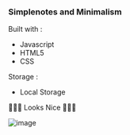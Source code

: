 ### Simplenotes and Minimalism

Built with :
 - Javascript
 - HTML5 
 - CSS
 
Storage :
 - Local Storage

🎉🎉🎉 Looks Nice 🎉🎉🎉
 
 ![image](https://user-images.githubusercontent.com/78076941/179920238-db1ef6bb-81f9-4c11-a718-530b3584cdf7.png)
